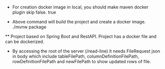 * For creation docker image in local, you should make maven docker plugin skip false.
    <skip>true</skip>


* Above command will build the project and create a docker image.
    ./mvnw package

** Project based on Spring Boot and RestAPI. Project has a docker file and can be dockerized.


* By accessing the root of the server (/read-line) it needs FileRequest json in body which include tableFilePath, columnDefinitionFilePath, 
rowDefinitionFilePath and newFilePath to show updated rows of file.

